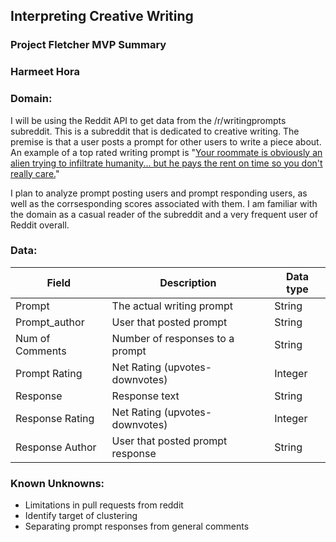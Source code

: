 ## Interpreting Creative Writing

### Project Fletcher MVP Summary

### Harmeet Hora

### Domain:

I will be using the Reddit API to get data from the /r/writingprompts subreddit. This is a subreddit that is dedicated to creative writing. The premise is that a user posts a prompt for other users to write a piece about. An example of a top rated writing prompt is "[Your roommate is obviously an alien trying to infiltrate humanity... but he pays the rent on time so you don't really care.](https://www.reddit.com/r/WritingPrompts/comments/97375a/wp_your_roommate_is_obviously_an_alien_trying_to/)" 

I plan to analyze prompt posting users and prompt responding users, as well as the corrsesponding scores associated with them. I am familiar with the domain as a casual reader of the subreddit and a very frequent user of Reddit overall.

### Data:

| Field           | Description                      | Data type |
| --------------- | -------------------------------- | --------- |
| Prompt          | The actual writing prompt        | String    |
| Prompt_author   | User that posted prompt          | String    |
| Num of Comments | Number of responses to a prompt  | String    |
| Prompt Rating   | Net Rating (upvotes-downvotes)   | Integer   |
| Response        | Response text                    | String    |
| Response Rating | Net Rating (upvotes-downvotes)   | Integer   |
| Response Author | User that posted prompt response | String    |

### Known Unknowns:

- Limitations in pull requests from reddit
- Identify target of clustering
- Separating prompt responses from general comments
